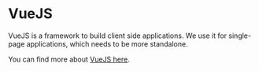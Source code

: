 # VueJS

VueJS is a framework to build client side applications. We use it for single-page applications, which needs to be more standalone.

You can find more about [VueJS here](https://vuejs.org/).
